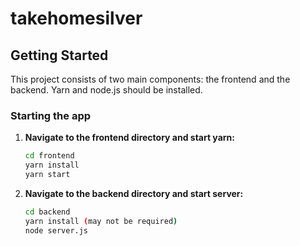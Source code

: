 # takehomesilver
## Getting Started

This project consists of two main components: the frontend and the backend. Yarn and node.js should be installed. 

### Starting the app

1. **Navigate to the frontend directory and start yarn:**

   ```bash
   cd frontend
   yarn install
   yarn start
   ```
   
2. **Navigate to the backend directory and start server:**
   ```bash
   cd backend
   yarn install (may not be required)
   node server.js
   ```
